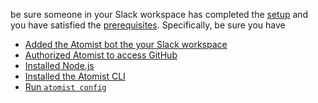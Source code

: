 be sure someone in your Slack workspace has completed
the [setup][prereq-setup] and you have satisfied
the [prerequisites][prereq-prereq].  Specifically, be sure you have

-   [Added the Atomist bot the your Slack workspace][prereq-add-slack]
-   [Authorized Atomist to access GitHub][prereq-auth-github]
-   [Installed Node.js][prereq-install-node]
-   [Installed the Atomist CLI][prereq-install-cli]
-   [Run `atomist config`][prereq-atomist-config]

[prereq-setup]: ../user/index.md (Atomist Setup)
[prereq-prereq]: prerequisites.md (Atomist Automation Prerequisites)
[prereq-add-slack]: ../user/slack.md (Add Atomist to Slack)
[prereq-auth-github]: ../user/github.md (Authorize Atomist in GitHub)
[prereq-install-node]: prerequisites.md#nodejs (Install Node.js)
[prereq-install-cli]: prerequisites.md#atomist-cli (Install the Atomist CLI)
[prereq-atomist-config]: prerequisites.md#configure (Configure Atomist)
